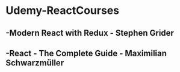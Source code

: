 # Udemy-ReactCourses

## -Modern React with Redux - Stephen Grider
## -React - The Complete Guide - Maximilian Schwarzmüller